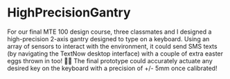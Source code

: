 # HighPrecisionGantry
For our final MTE 100 design course, three classmates and I designed a high-precision 2-axis gantry designed to type on a keyboard. Using an array of sensors to interact with the environment, it could send SMS texts (by navigating the TextNow desktop interface) with a couple of extra easter eggs thrown in too! 🐣🐰 The final prototype could accurately actuate any desired key on the keyboard with a precision of +/- 5mm once calibrated!
